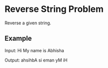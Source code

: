 # Reverse String Problem

  Reverse a given string.

## Example

Input: Hi My name is Abhisha

Output: ahsihbA si eman yM iH
